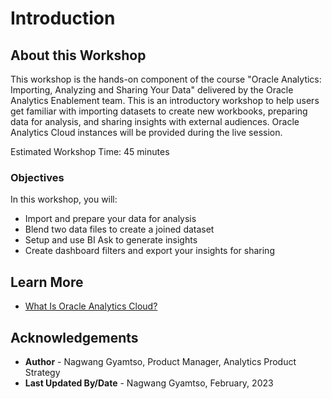 # Introduction

## About this Workshop

This workshop is the hands-on component of the course "Oracle Analytics: Importing, Analyzing and Sharing Your Data" delivered by the Oracle Analytics Enablement team. This is an introductory workshop to help users get familiar with importing datasets to create new workbooks, preparing data for analysis, and sharing insights with external audiences. Oracle Analytics Cloud instances will be provided during the live session.

Estimated Workshop Time: 45 minutes


### Objectives

In this workshop, you will:
* Import and prepare your data for analysis
* Blend two data files to create a joined dataset
* Setup and use BI Ask to generate insights
* Create dashboard filters and export your insights for sharing


## Learn More
* [What Is Oracle Analytics Cloud?](https://docs.oracle.com/en/cloud/paas/analytics-cloud/acsgs/what-is-oracle-analytics-cloud.html)

## Acknowledgements
* **Author** - Nagwang Gyamtso, Product Manager, Analytics Product Strategy
* **Last Updated By/Date** - Nagwang Gyamtso, February, 2023
